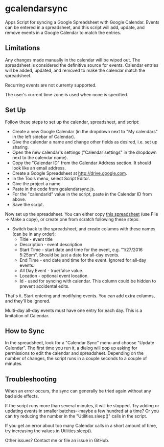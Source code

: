 # gcalendarsync
Apps Script for syncing a Google Spreadsheet with Google Calendar. Events can be entered in a
spreadsheet, and this script will add, update, and remove events in a Google Calendar to match
the entries.

## Limitations

Any changes made manually in the calendar will be wiped out.
The spreadsheet is considered the definitive source for events. Calendar entries
will be added, updated, and removed to make the calendar match the spreadsheet.

Recurring events are not currenty supported.

The user's current time zone is used when none is specified.

## Set Up

Follow these steps to set up the calendar, spreadsheet, and script:
* Create a new Google Calendar (in the dropdown next to "My calendars" in the left sidebar
  of Calendar).
* Give the calendar a name and change other fields as desired, i.e. set up sharing.
* Open the new calendar's settings ("Calendar settings" in the dropdown next to the calendar name).
* Copy the "Calendar ID" from the Calendar Address section. It should look like an email address.
* Create a Google Spreadsheet at http://drive.google.com.
* In the Tools menu, select Script Editor.
* Give the project a name.
* Paste in the code from gcalendarsync.js.
* For the "calendarId" value in the script, paste in the Calendar ID from above.
* Save the script.

Now set up the spreadsheet. You can either copy
[this spreadsheet](https://docs.google.com/spreadsheets/d/1vRMycgL3wHSdYaww8Ony0_6ajZZN_FpVvKaefPJg7gI)
(use File -> Make a copy), or create one from scratch following these steps:

* Switch back to the spreadsheet, and create columns with these names (can be in any order):
  * Title - event title
  * Description - event description
  * Start Time - start date and time for the event, e.g. "1/27/2016 5:25pm". Should be just a date
    for all-day events.
  * End Time - end date and time for the event. Ignored for all-day events.
  * All Day Event - true/false value.
  * Location - optional event location.
  * Id - used for syncing with calendar. This column could be hidden to prevent accidental edits.

That's it. Start entering and modifying events. You can add extra columns, and they'll be ignored.

Multi-day all-day events must have one entry for each day. This is a limitation of Calendar.

## How to Sync

In the spreadsheet, look for a "Calendar Sync" menu and choose "Update Calendar". The first
time you run it, a dialog will pop up asking for permissions to edit the calendar and spreadsheet.
Depending on the number of changes, the script runs in a couple seconds to a couple of minutes.

## Troubleshooting

When an error occurs, the sync can generally be tried again without any bad side effects.

If the script runs more than several minutes, it will be stopped. Try adding or updating
events in smaller batches--maybe a few hundred at a time? Or you can try reducing the number in the
"Utilities.sleep()" calls in the script.

If you get an error about too many Calendar calls in a short amount of time, try increasing the
values in Utilities.sleep().

Other issues? Contact me or file an issue in GitHub.

